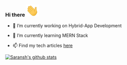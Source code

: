 ### Hi there <img src="./Hi.gif" width="40px">

- 🔭 I’m currently working on Hybrid-App Development

- 🌱 I’m currently learning MERN Stack

- 📫 Find my tech articles [here](https://whiteviolin.medium.com/) 

<!--
**Saransh-cpp/Saransh-cpp** is a ✨ _special_ ✨ repository because its `README.md` (this file) appears on your GitHub profile.

Here are some ideas to get you started:

- 📫 How to reach me: 

- 👯 I’m looking to collaborate on ...
- 🤔 I’m looking for help with ...
- 💬 Ask me about ...

- 😄 Pronouns: ...
- ⚡ Fun fact: ...
-->

[![Saransh's github stats](https://github-readme-stats.vercel.app/api?username=Saransh-cpp&count_private=true&show_icons=true&include_all_commits=true)](https://github.com/Saransh-cpp/github-readme-stats)

